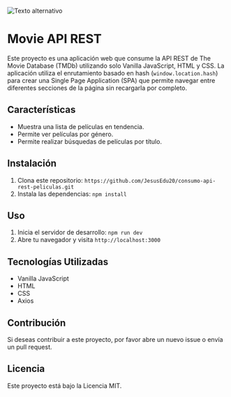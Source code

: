 ![Texto alternativo](https://lh3.googleusercontent.com/fife/AGXqzDnUN76Nuc5A4UofiKEsesAtQty2hrdEt3tDBS0oT4GpgXrD7gQ0DpHnVSbR-xlIQTjF0oeV4xzQCjQckEnHMVyQuqIha96x-Ap0Akfuw5oKzLhYEcGkH_K72B1gn5ZGkYROq_EqBWe5EeosfWy0_2oYxbqBWqo2ezRQBYIOQ1eONobk9gtKHvfwMORzeaH9W-Pmpg83Szq2CtkX_nmtV6XmG8uv91px9BMyFjIg1QN7YfKIawEe8B7_EF3IYutfk0q571_ZLk0udQhKLyOV4KCKJl1LMvs3c_H6i9OCK7mRMC-sLfi9Nu4Y2xmiqKUIk-ZweUpziNMQOX3HwrH6rrLKRM2DC15gJnBdTDx3R2CuBdqCqHdTlG3hOX1cSUYqAKTUPZdGHycYekoaFu_2jw8D9z8Fl1Vs0gfOWCvwTrdVw_STH0GLuXq7t3_f8-yBQM_QMkbe-kWfLa_GyR5TO9eUzZbU3UHyzttof-Hzv520t20iRY46anSCOWyLwv-iwfX_UqX1lI-l1Q0OqiN_Bufkp7SpRof31i3faqXDsPAEJqRndfX1x-vFM6_HGXotTzRja7kGqEIjDPP3cEcxkxYYCj8nyKQfOkaFgzj2Xt99EXXjS5-cXK68OarQHLAw36z5jAv5u2hcqttvVFquKWzjMD-TM536sUsUkJ4SnW58I3_LdkT4zqLRRH518WNgZ0MtJtGdfGICP2Ida4KBwoTkNRGe_-_4DpNRzTSNjcUxlan3qBt6DSEmIVynZkUMnYE2gtG6DOoRjW8eCY_9FBRemyia-dPVPNtUz49XzgzvMf7CA40TO0GsgI1Vhd9CDiADnqBqppJid1yXBchxxdzO9AddDnmMiaapxQvaXO02i5ObMm9lmmQ8iPmmJh4Dfsp98ddRD3ll02ubzTtJJ5FVFqjb4D4SHa0X25HgVw4nV3E8FaR4kq37YaR3z0ZLAd_PE5hfFT39fwT_MCUPyYOwAsa1xE3Up0ygtZoa9iIc5a6ayC2wr3OLbt3V4VdpzHrCEQe8wxzCfAtv2v2gOkG3kF5aJ_bAxn3W4DwAJh5LUwNiAPsMDe6y88OmDCnVVyrpFzRk1P9_bwwiuWKTvu2uckvgVN5ur9wnPYmnpIvHmVezuHu2ZAQB9aYr923LM6pwcMTkREdqqpfphBFNeNtjNz2TLvj3w-0Byi4oH0zeZKSPM5n4V-zk_WXnZ5T_2QqXr2JgiuQ4LKkicCtH9AiiYHiyAvP4WtN0RCqpX1R51MDDSt00cw7Fdsg0zpE-ugh7P6dbGw6uR-gapDS_L543KG3BHE6hhulu6wl-ldOBBXTBfEbDnLx4wdCvRUDEaYp7H4XEcqhte12Aorp8HizNqcFJEPA09VhVnAKO5zTX4ZdI0T9yRdC-M6PuixALMf8bw2wqE3x0I_xuQHHObWP9ylHyT_XvqXP_QL3N69Ay3h6PnscaGNAfmPakK1u8euzx5RZxSYS0CF0VdfaRCEV87CbYjNh9q6tZZTVnft2XkFZ9SIrXNoIiK7AeUUCSJuVLJJZlLtDrkwPrYgbQw4d1LbYR7BCZcfVZnsSz26Uq3rbVMNeB=w1366-h607)
# Movie API REST

Este proyecto es una aplicación web que consume la API REST de The Movie Database (TMDb) utilizando solo Vanilla JavaScript, HTML y CSS. La aplicación utiliza el enrutamiento basado en hash (`window.location.hash`) para crear una Single Page Application (SPA) que permite navegar entre diferentes secciones de la página sin recargarla por completo.

## Características

- Muestra una lista de películas en tendencia.
- Permite ver películas por género.
- Permite realizar búsquedas de películas por título.

## Instalación

1. Clona este repositorio: `https://github.com/JesusEdu20/consumo-api-rest-peliculas.git`
2. Instala las dependencias: `npm install`

## Uso

1. Inicia el servidor de desarrollo: `npm run dev`
2. Abre tu navegador y visita `http://localhost:3000`

## Tecnologías Utilizadas

- Vanilla JavaScript
- HTML
- CSS
- Axios

## Contribución

Si deseas contribuir a este proyecto, por favor abre un nuevo issue o envía un pull request.

## Licencia

Este proyecto está bajo la Licencia MIT.
